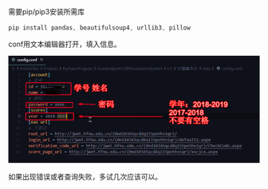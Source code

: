 需要pip/pip3安装所需库

```powershell
pip install pandas, beautifulsoup4, urllib3, pillow
```

conf用文本编辑器打开，填入信息。

![1567580421937](assets/screenshot.jpg)

如果出现错误或者查询失败，多试几次应该可以。